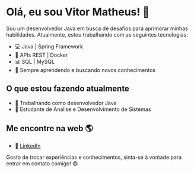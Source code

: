 # Olá, eu sou Vitor Matheus! 👋

Sou um desenvolvedor Java em busca de desafios para aprimorar minhas habilidades. Atualmente, estou trabalhando com as seguintes tecnologias:

- 💻 Java | Spring Framework
- 🚀 APIs REST | Docker
- 📊 SQL | MySQL
- 🌱 Sempre aprendendo e buscando novos conhecimentos

## O que estou fazendo atualmente

- 🏢 Trabalhando como desenvolvedor Java 
- 🌱 Estudante de Analise e Desenvolvimento de Sistemas

## Me encontre na web 🌎

- 💼 [LinkedIn](https://www.linkedin.com/in/vitormatheus/)

Gosto de trocar experiências e conhecimentos, sinta-se à vontade para entrar em contato comigo! 😄


